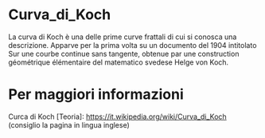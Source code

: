 # Curva_di_Koch
La curva di Koch è una delle prime curve frattali di cui si conosca una descrizione. Apparve per la prima volta su un documento del 1904 intitolato Sur une courbe continue sans tangente, obtenue par une construction géométrique élémentaire del matematico svedese Helge von Koch.

# Per maggiori informazioni
Curca di Koch [Teoria]: https://it.wikipedia.org/wiki/Curva_di_Koch (consiglio la pagina in lingua inglese)
